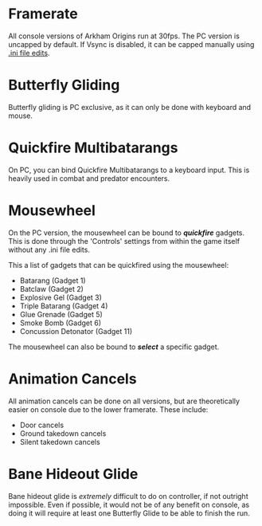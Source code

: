 # Framerate

All console versions of Arkham Origins run at 30fps. The PC version is uncapped by default. If Vsync is disabled, it can be capped manually using [.ini file edits](https://arkhamspeedrunningwiki.github.io/page.html?page=Guides/Origins/FPS).

# Butterfly Gliding

Butterfly gliding is PC exclusive, as it can only be done with keyboard and mouse.

# Quickfire Multibatarangs

On PC, you can bind Quickfire Multibatarangs to a keyboard input. This is heavily used in combat and predator encounters.

# Mousewheel

On the PC version, the mousewheel can be bound to **_quickfire_** gadgets. This is done through the 'Controls' settings from within the game itself without any .ini file edits.

This a list of gadgets that can be quickfired using the mousewheel:
- Batarang (Gadget 1)
- Batclaw (Gadget 2)
- Explosive Gel (Gadget 3)
- Triple Batarang (Gadget 4)
- Glue Grenade (Gadget 5)
- Smoke Bomb (Gadget 6)
- Concussion Detonator (Gadget 11)

The mousewheel can also be bound to **_select_** a specific gadget.

# Animation Cancels

All animation cancels can be done on all versions, but are theoretically easier on console due to the lower framerate.
These include:
- Door cancels
- Ground takedown cancels
- Silent takedown cancels

# Bane Hideout Glide

Bane hideout glide is _extremely_ difficult to do on controller, if not outright impossible. Even if possible, it would not be of any benefit on console, as doing it will require at least one Butterfly Glide to be able to finish the run.
